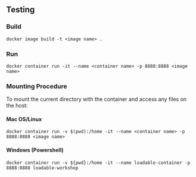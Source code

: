 ## Testing

### Build

```
docker image build -t <image name> .
```

### Run 

```
docker container run -it --name <container name> -p 8888:8888 <image name>
```

### Mounting Procedure

To mount the current directory with the container and access any files on the host:

#### Mac OS/Linux
```
docker container run -v $(pwd):/home -it --name <container name> -p 8888:8888 <image name>
```

#### Windows (Powershell)
```
docker container run -v ${pwd}:/home -it --name loadable-container -p 8888:8888 loadable-workshop
```